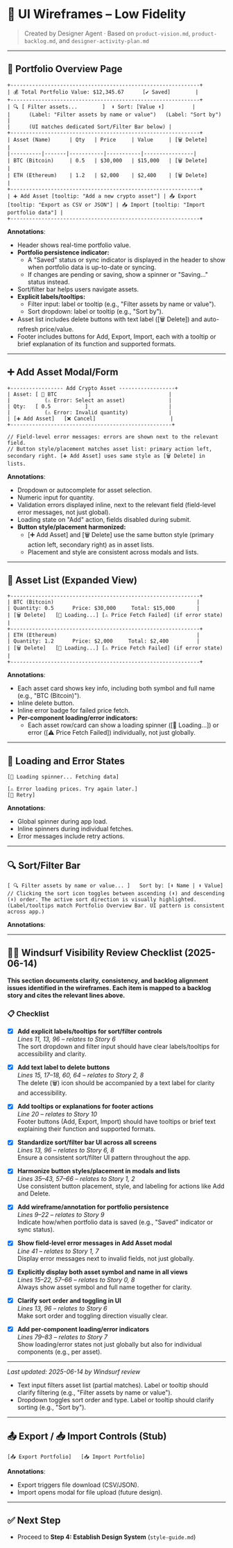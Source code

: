 # 📐 UI Wireframes – Low Fidelity

> Created by Designer Agent · Based on `product-vision.md`, `product-backlog.md`, and `designer-activity-plan.md`

---

## 🧾 Portfolio Overview Page

```
+-------------------------------------------------------------+
| 💰 Total Portfolio Value: $12,345.67      [✔️ Saved]        |
+-------------------------------------------------------------+
| 🔍 [ Filter assets...        ]  ⬇ Sort: [Value ⬆]         |
|      (Label: "Filter assets by name or value")   (Label: "Sort by")  |
|      (UI matches dedicated Sort/Filter Bar below) |
+-------------------------------------------------------------+
| Asset (Name)      | Qty   | Price     | Value     | [🗑️ Delete]     |
|----------|-------|-----------|-----------|----------------|
| BTC (Bitcoin)     | 0.5   | $30,000   | $15,000   | [🗑️ Delete]     |
| ETH (Ethereum)    | 1.2   | $2,000    | $2,400    | [🗑️ Delete]     |
+-------------------------------------------------------------+
| ➕ Add Asset [tooltip: "Add a new crypto asset"] | 📤 Export [tooltip: "Export as CSV or JSON"] | 📥 Import [tooltip: "Import portfolio data"] |
+-------------------------------------------------------------+
```

**Annotations**:

- Header shows real-time portfolio value.
- **Portfolio persistence indicator:**
    - A "Saved" status or sync indicator is displayed in the header to show when portfolio data is up-to-date or syncing.
    - If changes are pending or saving, show a spinner or "Saving..." status instead.
- Sort/filter bar helps users navigate assets.
- **Explicit labels/tooltips:**
    - Filter input: label or tooltip (e.g., "Filter assets by name or value").
    - Sort dropdown: label or tooltip (e.g., "Sort by").
- Asset list includes delete buttons with text label ([🗑️ Delete]) and auto-refresh price/value.
- Footer includes buttons for Add, Export, Import, each with a tooltip or brief explanation of its function and supported formats.

---

## ➕ Add Asset Modal/Form

```
+----------------- Add Crypto Asset ------------------+
| Asset: [ 🔽 BTC          ]                         |
|           (⚠️ Error: Select an asset)              |
| Qty:   [ 0.5           ]                          |
|           (⚠️ Error: Invalid quantity)             |
| [➕ Add Asset]   [❌ Cancel]                        |
+----------------------------------------------------+

// Field-level error messages: errors are shown next to the relevant field.
// Button style/placement matches asset list: primary action left, secondary right. [➕ Add Asset] uses same style as [🗑️ Delete] in lists.
```

**Annotations**:

- Dropdown or autocomplete for asset selection.
- Numeric input for quantity.
- Validation errors displayed inline, next to the relevant field (field-level error messages, not just global).
- Loading state on "Add" action, fields disabled during submit.
- **Button style/placement harmonized:**
    - [➕ Add Asset] and [🗑️ Delete] use the same button style (primary action left, secondary right) as in asset lists.
    - Placement and style are consistent across modals and lists.

---

## 📃 Asset List (Expanded View)

```
+-------------------------------------------------------------+
| BTC (Bitcoin)                                              |
| Quantity: 0.5      Price: $30,000     Total: $15,000       |
| [🗑️ Delete]   [🔄 Loading...] [⚠️ Price Fetch Failed] (if error state)      |
+-------------------------------------------------------------+
| ETH (Ethereum)                                             |
| Quantity: 1.2      Price: $2,000     Total: $2,400         |
| [🗑️ Delete]   [🔄 Loading...] [⚠️ Price Fetch Failed] (if error state)      |
+-------------------------------------------------------------+
```

**Annotations**:

- Each asset card shows key info, including both symbol and full name (e.g., "BTC (Bitcoin)").
- Inline delete button.
- Inline error badge for failed price fetch.
- **Per-component loading/error indicators:**
    - Each asset row/card can show a loading spinner ([🔄 Loading...]) or error ([⚠️ Price Fetch Failed]) individually, not just globally.

---

## 🔁 Loading and Error States

```
[🔄 Loading spinner... Fetching data]

[⚠️ Error loading prices. Try again later.]
[🔁 Retry]
```

**Annotations**:

- Global spinner during app load.
- Inline spinners during individual fetches.
- Error messages include retry actions.

---

## 🔍 Sort/Filter Bar

```
[ 🔍 Filter assets by name or value... ]   Sort by: [⬇ Name | ⬆ Value]
// Clicking the sort icon toggles between ascending (⬆) and descending (⬇) order. The active sort direction is visually highlighted.
(Label/tooltips match Portfolio Overview Bar. UI pattern is consistent across app.)
```

**Annotations**:

---

## 🕵️‍♂️ Windsurf Visibility Review Checklist (2025-06-14)

**This section documents clarity, consistency, and backlog alignment issues identified in the wireframes. Each item is mapped to a backlog story and cites the relevant lines above.**

### 📋 Checklist

- [x] **Add explicit labels/tooltips for sort/filter controls**  
  _Lines 11, 13, 96 – relates to Story 6_  
  The sort dropdown and filter input should have clear labels/tooltips for accessibility and clarity.

- [x] **Add text label to delete buttons**  
  _Lines 15, 17–18, 60, 64 – relates to Story 2, 8_  
  The delete (🗑️) icon should be accompanied by a text label for clarity and accessibility.

- [x] **Add tooltips or explanations for footer actions**  
  _Line 20 – relates to Story 10_  
  Footer buttons (Add, Export, Import) should have tooltips or brief text explaining their function and supported formats.

- [x] **Standardize sort/filter bar UI across all screens**  
  _Lines 13, 96 – relates to Story 6, 8_  
  Ensure a consistent sort/filter UI pattern throughout the app.

- [x] **Harmonize button styles/placement in modals and lists**  
  _Lines 35–43, 57–66 – relates to Story 1, 2_  
  Use consistent button placement, style, and labeling for actions like Add and Delete.

- [x] **Add wireframe/annotation for portfolio persistence**  
  _Lines 9–22 – relates to Story 9_  
  Indicate how/when portfolio data is saved (e.g., "Saved" indicator or sync status).

- [x] **Show field-level error messages in Add Asset modal**  
  _Line 41 – relates to Story 1, 7_  
  Display error messages next to invalid fields, not just globally.

- [x] **Explicitly display both asset symbol and name in all views**  
  _Lines 15–22, 57–66 – relates to Story 0, 8_  
  Always show asset symbol and full name together for clarity.

- [x] **Clarify sort order and toggling in UI**  
  _Lines 13, 96 – relates to Story 6_  
  Make sort order and toggling direction visually clear.

- [x] **Add per-component loading/error indicators**  
  _Lines 79–83 – relates to Story 7_  
  Show loading/error states not just globally but also for individual components (e.g., per asset).

---

_Last updated: 2025-06-14 by Windsurf review_

- Text input filters asset list (partial matches). Label or tooltip should clarify filtering (e.g., "Filter assets by name or value").
- Dropdown toggles sort order and type. Label or tooltip should clarify sorting (e.g., "Sort by").

---

## 📤 Export / 📥 Import Controls (Stub)

```
[📤 Export Portfolio]   [📥 Import Portfolio]
```

**Annotations**:

- Export triggers file download (CSV/JSON).
- Import opens modal for file upload (future design).

---

## ✅ Next Step

- Proceed to **Step 4: Establish Design System** (`style-guide.md`)
